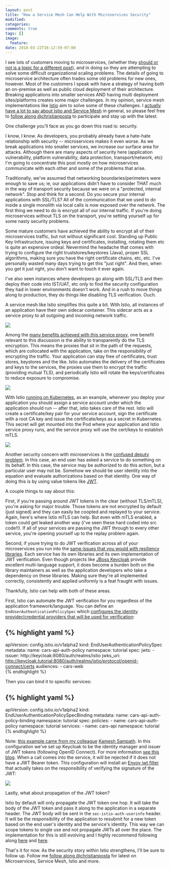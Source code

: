 ```yaml
---
layout: post
title: "How a Service Mesh Can Help With Microservices Security"
modified:
categories: 
comments: true
tags: []
image:
  feature:
date: 2018-03-22T16:12:59-07:00
---
```


I see lots of customers moving to microservices, (whether they [should or not is a topic for a different post](http://blog.christianposta.com/microservices/when-not-to-do-microservices/)), and in doing so they are attempting to solve some difficult organizational scaling problems. The details of going to microservice architecture often trades some old problems for new ones, however. Most of the customers I speak with have a strategy of having both an on-premise as well as public cloud deployment of their architecture. Breaking applications into smaller services AND having multi deployment sites/platforms creates some major challenges. In my opinion, service mesh implementations like [Istio](https://istio.io) aim to solve some of these challenges. I [actually have a lot to say about Istio and Service Mesh](http://blog.christianposta.com) in general, so please feel free to [follow along @christianposta](https://twitter.com/christianposta) to participate and stay up with the latest. 

One challenge you'll face as you go down this road is: security.

I know, I know. As developers, you probably already have a hate-hate relationship with security -- microservices makes it even worse. As we break applications into smaller services, we increase our surface area for attacks. Although there are many aspects of security here (application vulnerability, platform vulnerability, data protection, transport/network, etc) I'm going to concentrate this post mostly on how microservices communicate with each other and some of the problems that arise. 

Traditionally, we've assumed that networking boundaries/perimeters were enough to save us; ie, our applications didn't have to consider THAT much in the way of transport security because we were on a "protected, internal network". Stop and think for a second. Do you secure your internal applications with SSL/TLS? All of the communication that we used to do inside a single monolith via local calls is now exposed over the network. The first thing we need to do is encrypt all of our internal traffic. If you're doing microservices without TLS on the transport, you're setting yourself up for some nasty security problems.

Some mature customers have achieved the ability to encrypt all of their microservices traffic, but not without significant cost. Standing up Public Key Infrastructure, issuing keys and certificates, installing, rotating them etc is quite an expensive ordeal. Nevermind the headache that comes with trying to configure the right truststores/keystores (Java), proper SSL algorithms, making sure you have the right certificate chains, etc, etc. I've personally wasted many days trying to get this "just right". And then, when you get it just right, you don't want to touch it ever again. 

I've also seen instances where developers go along with SSL/TLS and then deploy their code into IST/UAT, etc only to find the security configuration they had in lower environments doesn't work. And in a rush to move things along to production, they do things like disabling TLS verification. Ouch.

A service mesh like Istio simplifies this quite a bit.  With Istio, all instances of an application have their own sidecar container. This sidecar acts as a service proxy to all outgoing and incoming network traffic. 

![](/images/istio-mesh.png)

Among the [many benefits achieved with this service proxy](https://istio.io/docs/concepts/what-is-istio/overview.html), one benefit relevant to this discussion is the ability to transparently do the TLS encryption. This means the proxies that sit in the path of the requests, which are collocated with the application, take on the responsibility of encrypting the traffic. Your application can stay free of certificates, trust stores, keystores and the like. Istio automates the delivery of the certificates and keys to the services, the proxies use them to encrypt the traffic (providing mutual TLS), and periodically Istio will rotate the keys/certificates to reduce exposure to compromise. 

![](/images/istio-auth.png)

With Istio [running on Kubernetes](https://istio.io/docs/setup/kubernetes/quick-start.html), as an example, whenever you deploy your application you should assign a service account under which the application should run -- after that, istio takes care of the rest. Istio will create a certificate/key pair for your service account, sign the certificate with a root CA key and issue the certificate/keys as a secret in Kubernetes. This secret will get mounted into the Pod where your application and Istio service proxy runs, and the service proxy will use the cert/keys to establish mTLS. 

![](/images/istio-mtls.png)


Another security concern with microservices is the [confused deputy problem](https://en.wikipedia.org/wiki/Confused_deputy_problem). In this case, an end user has asked a service to do something on its behalf. In this case, the service may be authorized to do this action, but a particular user may not be. Somehow we should tie user identity into the equation and evaluate authorizations based on that identity. One way of doing this is by using value tokens like [JWT](https://jwt.io). 

A couple things to say about this:

First, if you're passing around JWT tokens in the clear (without TLS/mTLS), you're asking for major trouble. Those tokens are not encrypted by default (just signed) and they can easily be coopted and replayed to your service. Again, here's where Istio mTLS can help. But even with mTLS enabled, a token could get leaked another way (i've seen these hard coded into src code!!). If all of your services are passing the JWT through to every other service, you're opening yourself up to the replay problem again. 

Second, if youre trying to do JWT verification across all of your microservices you run into the [same issues that you would with resiliency libraries](http://blog.christianposta.com/microservices/the-hardest-part-of-microservices-calling-your-services/). Each service has its own libraries and its own implementation of JWT verification. Even though projects like [JBoss Keycloak](http://www.keycloak.org) provide excellent multi-language support, it does become a burden both on the library maintainers as well as the application developers who take a dependency on these libraries. Making sure they're all implemented correctly, consistently and applied uniformly is a feat fraught with issues. 

Thankfully, Istio can help with both of these areas.

First, Istio can automate the JWT verification for you regardless of the application framework/language.  You can define an `EndUserAuthenticationPolicySpec` which [configures the identity provider/credential providers that will be used for verification](https://istio.io/docs/reference/config/istio.mixer.v1.config.client.html#EndUserAuthenticationPolicySpec):

{% highlight yaml %}
--- 
apiVersion: config.istio.io/v1alpha2
kind: EndUserAuthenticationPolicySpec
metadata: 
  name: cars-api-auth-policy
  namespace: tutorial
spec: 
  jwts: 
    - issuer: http://keycloak:8080/auth/realms/istio
      jwks_uri: http://keycloak.tutorial:8080/auth/realms/istio/protocol/openid-connect/certs
      audiences: 
      - cars-web  
{% endhighlight %}

Then you can bind it to specific services:

{% highlight yaml %}
--- 
apiVersion: config.istio.io/v1alpha2
kind: EndUserAuthenticationPolicySpecBinding
metadata:
  name: cars-api-auth-policy-binding
  namespace: tutorial
spec:
  policies:
    - name: cars-api-auth-policy
      namespace: tutorial
  services:
    - name: cars-api
      namespace: tutorial
{% endhighlight %}

Note: [this example came from my colleague](https://github.com/kameshsampath/istio-keycloak-demo) [Kamesh Sampath](https://twitter.com/kamesh_sampath). In this configuration we've set up Keycloak to be the identity manager and issuer of JWT tokens (following OpenID Connect). For more information [see this blog](http://blog.keycloak.org/2018/02/keycloak-and-istio.html). When a call comes into the service, it will be rejected if it does not have a JWT Bearer token. This configuration will install an [Envoy jwt filter](https://github.com/istio/proxy/blob/master/src/envoy/http/jwt_auth/README.md) that actually takes on the responsibility of verifying the signature of the JWT:

![](/images/istio-jwt-verification.png)

Lastly, what about propagation of the JWT token?

Istio by default will only propagate the JWT token one hop. It will take the body of the JWT token and pass it along to the application in a separate header. The JWT body will be sent in the `sec-istio-auth-userinfo` header. It will be the responsibility of the application to resubmit for a new token based on the end user's identity and the service's identity. This way we can scope tokens to single use and not propagate JWTs all over the place. The implementation for this is still evolving and I highly recommend following along [here](https://docs.google.com/document/d/1_ccf9pUyN9G0UQqPP-ngr2Do5HcU5zzQZNj6NH1i3gs/edit#heading=h.kt4x5aalmyhf) and [here](https://docs.google.com/document/d/1rU0OgZ0vGNXVlm_WjA-dnfQdS3BsyqmqXnu254pFnZg/edit#heading=h.kt4x5aalmyhf).

That's it for now. As the security story within Istio strengthens, I'll be sure to follow up. Follow me [follow along @christianposta](https://twitter.com/christianposta) for latest on Microservices, Service Mesh, Istio and more.